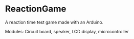 # ReactionGame
A reaction time test game made with an Arduino.

Modules: Circuit board, speaker, LCD display, microcontroller
